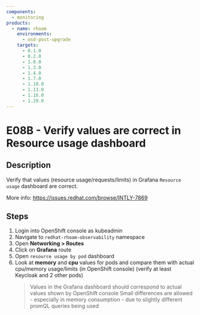 ```yaml
---
components:
  - monitoring
products:
  - name: rhoam
    environments:
      - osd-post-upgrade
    targets:
      - 0.1.0
      - 0.2.0
      - 1.0.0
      - 1.3.0
      - 1.4.0
      - 1.7.0
      - 1.10.0
      - 1.13.0
      - 1.16.0
      - 1.20.0
---
```


# E08B - Verify values are correct in Resource usage dashboard

## Description

Verify that values (resource usage/requests/limits) in Grafana `Resource usage` dashboard are correct.

More info: <https://issues.redhat.com/browse/INTLY-7869>

## Steps

1. Login into OpenShift console as kubeadmin
2. Navigate to `redhat-rhoam-observability` namespace
3. Open **Networking > Routes**
4. Click on **Grafana** route
5. Open `resource usage by pod` dashboard
6. Look at **memory** and **cpu** values for pods and compare them with actual cpu/memory usage/limits (in OpenShift console) (verify at least Keycloak and 2 other pods)
   > Values in the Grafana dashboard should correspond to actual values shown by OpenShift console
   > Small differences are allowed - especially in memory consumption - due to slightly different promQL queries being used
